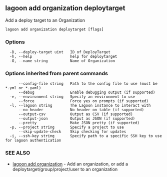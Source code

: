 ## lagoon add organization deploytarget

Add a deploy target to an Organization

```
lagoon add organization deploytarget [flags]
```

### Options

```
  -D, --deploy-target uint   ID of DeployTarget
  -h, --help                 help for deploytarget
  -O, --name string          Name of Organization
```

### Options inherited from parent commands

```
      --config-file string   Path to the config file to use (must be *.yml or *.yaml)
      --debug                Enable debugging output (if supported)
  -e, --environment string   Specify an environment to use
      --force                Force yes on prompts (if supported)
  -l, --lagoon string        The Lagoon instance to interact with
      --no-header            No header on table (if supported)
      --output-csv           Output as CSV (if supported)
      --output-json          Output as JSON (if supported)
      --pretty               Make JSON pretty (if supported)
  -p, --project string       Specify a project to use
      --skip-update-check    Skip checking for updates
  -i, --ssh-key string       Specify path to a specific SSH key to use for lagoon authentication
```

### SEE ALSO

* [lagoon add organization](lagoon_add_organization.md)	 - Add an organization, or add a deploytarget/group/project/user to an organization

